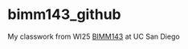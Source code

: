 # bimm143_github
My classwork from WI25 [BIMM143](https://bioboot.github.io/bimm143_W25/) at UC San Diego
